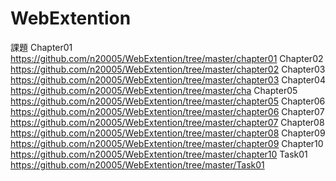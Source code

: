 # WebExtention

課題
Chapter01 https://github.com/n20005/WebExtention/tree/master/chapter01
Chapter02 https://github.com/n20005/WebExtention/tree/master/chapter02
Chapter03 https://github.com/n20005/WebExtention/tree/master/chapter03
Chapter04 https://github.com/n20005/WebExtention/tree/master/cha
Chapter05 https://github.com/n20005/WebExtention/tree/master/chapter05
Chapter06 https://github.com/n20005/WebExtention/tree/master/chapter06
Chapter07 https://github.com/n20005/WebExtention/tree/master/chapter07
Chapter08 https://github.com/n20005/WebExtention/tree/master/chapter08
Chapter09 https://github.com/n20005/WebExtention/tree/master/chapter09
Chapter10 https://github.com/n20005/WebExtention/tree/master/chapter10
Task01 https://github.com/n20005/WebExtention/tree/master/Task01
